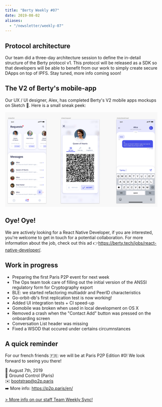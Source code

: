 ```yaml
---
title: "Berty Weekly #07"
date: 2019-08-02
aliases:
  - "/newsletter/weekly-07"
---
```


## Protocol architecture

Our team did a three-day architecture session to define the in-detail structure of the Berty protocol v1. This protocol will be released as a SDK so that developers will be able to benefit from our work to simply create secure DApps on top of IPFS. Stay tuned, more info coming soon!

## The V2 of Berty's mobile-app

Our UX / UI designer, Alex, has completed Berty's V2 mobile apps mockups on Sketch 🎉. Here is a small sneak peek:

![](v2app.png)

## Oye! Oye!


We are actively looking for a React Native Developer, if you are interested, you're welcome to get in touch for a potential collaboration. For more information about the job, check out this ad 👉https://berty.tech/jobs/react-native-developer/.

## Work in progress

* Preparing the first Paris P2P event for next week
* The Ops team took care of filling out the initial version of the ANSSI regulatory form for Cryptography export
* BLE: we started refactoring multiaddr and PeerID characteristics
* Go-orbit-db's first replication test is now working!
* Added UI integration tests + CI speed-up
* Gomobile was broken when used in local development on OS X
* Removed a crash when the "Contact Add" button was pressed on the onboarding screen
* Conversation List header was missing
* Fixed a WSOD that occured under certains circumnstances

## A quick reminder

For our french friends 🇫🇷: we will be at Paris P2P Edition #0! We look forward to seeing you there!

📅 August 7th, 2019 </br> 📍 Ground Control (Paris) </br> ✉️ bootstrap@p2p.paris </br> ➡️ More info: https://p2p.paris/en/ </br>


[> More info on our staff Team Weekly Sync!](https://github.com/berty/mgmt/blob/master/meeting-notes/2019/Q4/2019-10-04--staff-team-weekly-sync.md)
